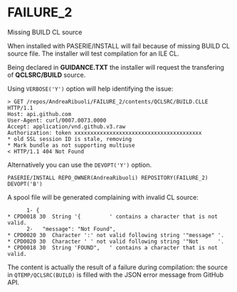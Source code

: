 # FAILURE_2
Missing BUILD CL source 

When installed with PASERIE/INSTALL will fail because of missing BUILD CL source file.
The installer will test compilation for an ILE CL.

Being declared in **GUIDANCE.TXT** the installer will request the transfering of **QCLSRC/BUILD** source. 

Using `VERBOSE('Y')` option will help identifying the issue:

```
> GET /repos/AndreaRibuoli/FAILURE_2/contents/QCLSRC/BUILD.CLLE HTTP/1.1     
Host: api.github.com                                                         
User-Agent: curl/0007.0073.0000                                              
Accept: application/vnd.github.v3.raw                                        
Authorization: token xxxxxxxxxxxxxxxxxxxxxxxxxxxxxxxxxxxxxxxx                
* old SSL session ID is stale, removing                                      
* Mark bundle as not supporting multiuse                                     
< HTTP/1.1 404 Not Found                                                     
```

Alternatively you can use the `DEVOPT('Y')` option.

```
PASERIE/INSTALL REPO_OWNER(AndreaRibuoli) REPOSITORY(FAILURE_2) DEVOPT('B')
```

A spool file will be generated complaining with invalid CL source:

```
      1- {                                                                 
* CPD0018 30  String '{         ' contains a character that is not valid.  
      2-   "message": "Not Found",                                         
* CPD0020 30  Character ':' not valid following string '"message" '.       
* CPD0020 30  Character ' ' not valid following string '"Not      '.       
* CPD0018 30  String 'FOUND",   ' contains a character that is not valid.  
```

The content is actually the result of a failure during compilation:
the source in `QTEMP/QCLSRC(BUILD)` is filled with the JSON error message from GitHub API.

